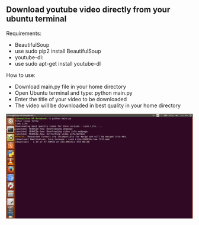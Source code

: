 ## Download youtube video directly from your ubuntu terminal
Requirements:
*  BeautifulSoup
  * use sudo pip2 install BeautifulSoup
*  youtube-dl:
  * use sudo apt-get install youtube-dl

How to use:
*  Download main.py file in your home directory
*  Open Ubuntu terminal and type:
python main.py
*  Enter the title of your video to be downloaded
*  The video will be downloaded in best quality in your home directory

![image](https://github.com/ishan-nitj/youtube-video-downloader/blob/master/image.png)



